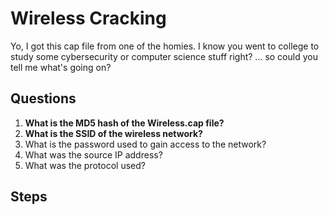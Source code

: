 # Wireless Cracking
Yo, I got this cap file from one of the homies. I know you went to college to study some cybersecurity or computer science stuff right? ... so could you tell me what's going on?

## Questions
1. **What is the MD5 hash of the Wireless.cap file?**
2. **What is the SSID of the wireless network?**
3. What is the password used to gain access to the network?
4. What was the source IP address?
5. What was the protocol used?

## Steps
